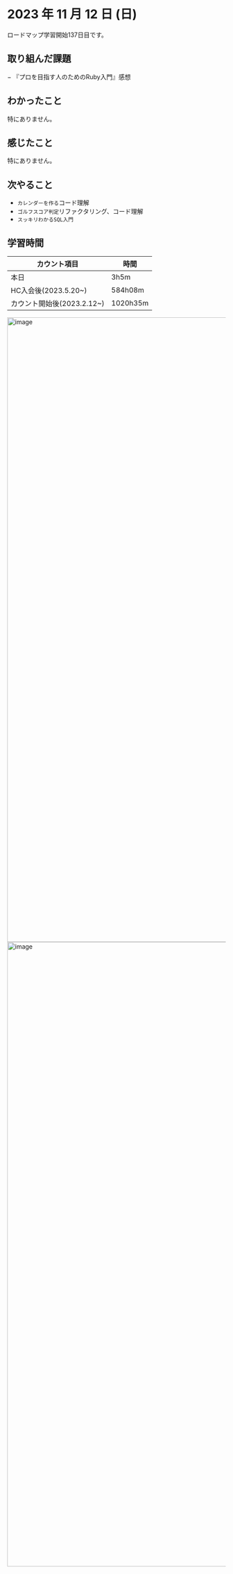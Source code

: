 # 2023 年 11 月 12 日 (日)
ロードマップ学習開始137日目です。

## 取り組んだ課題
− 『プロを目指す人のためのRuby入門』感想


## わかったこと
特にありません。


## 感じたこと
特にありません。


## 次やること
- `カレンダーを作る`コード理解
- `ゴルフスコア判定`リファクタリング、コード理解
- `スッキリわかるSQL入門`


## 学習時間
|カウント項目|時間|
|----|----|
|本日|3h5m|
|HC入会後(2023.5.20~)|584h08m|
|カウント開始後(2023.2.12~)|1020h35m|


<img width="1440" alt="image" src="https://github.com/yokoyamamn/daily_report/assets/94735931/8a7536b5-b47f-4d22-bda1-77b148a35cad">
<img width="1440" alt="image" src="https://github.com/yokoyamamn/daily_report/assets/94735931/77dfbbfc-0f37-4a86-ade2-a179ec8fd5eb">
